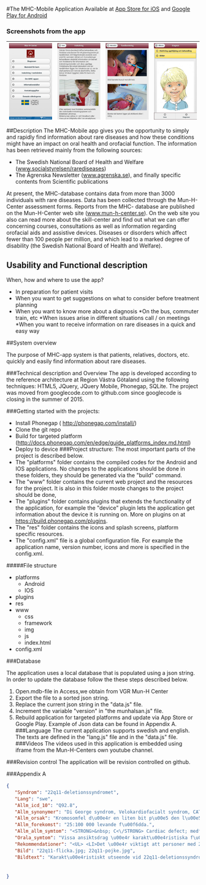 
#The MHC-Mobile Application
Available at [App Store for iOS](https://itunes.apple.com/us/app/mhc-appen/id534148146?mt=8) and [Google Play for Android](https://play.google.com/store/apps/details?id=se.vgr.munhalsan&hl=sv)
### Screenshots from the app
![Image of MainView](https://github.com/Vastra-Gotalandsregionen/oppna-program-mun-h-center-ovanliga-diagnoser/blob/master/GitImages/main.jpeg?raw=true)   |  ![Image of acclimatization](https://github.com/Vastra-Gotalandsregionen/oppna-program-mun-h-center-ovanliga-diagnoser/blob/master/GitImages/acclimatization.jpeg?raw=true) | ![Image of diagnosisView](https://github.com/Vastra-Gotalandsregionen/oppna-program-mun-h-center-ovanliga-diagnoser/blob/master/GitImages/brushing.jpeg?raw=true)   | ![Image of Yaktocat](https://github.com/Vastra-Gotalandsregionen/oppna-program-mun-h-center-ovanliga-diagnoser/blob/master/GitImages/diagnosis.jpeg?raw=true)
----  | ---- | ---- | ----

##Description
The MHC-Mobile app gives you the opportunity to simply and rapidly find information about rare diseases and how these conditions might have an impact on oral health and orofacial function. The information has been retrieved mainly from the following sources:

* The Swedish National Board of Health and Welfare (www.socialstyrelsen/rarediseases)
* The Ågrenska Newsletter (www.agrenska.se),
and finally specific contents from Scientific publications

At present, the MHC-database contains data from more than 3000 individuals with rare diseases. Data has been collected through the Mun-H-Center assessment forms. Reports from the MHC- database are published on the Mun-H-Center web site (www.mun-h-center.se). On the web site you also can read more about the skill-center and find out what we can offer concerning courses, consultations as well as information regarding orofacial aids and assistive devices.
Diseases or disorders which affect fewer than 100 people per million, and which lead to a marked degree of disability (the Swedish National Board of Health and Welfare).

## Usability and Functional description
When, how and where to use the app?
* In preparation for patient visits
* When you want to get suggestions on what to consider before treatment planning
* When you want to know more about a diagnosis
*On the bus, commuter train, etc
*When issues arise in different situations call / on meetings
*When you want to receive information on rare diseases in a quick and easy way

##System overview

The purpose of MHC-app system is that patients, relatives, doctors, etc. quickly and easily find information about rare diseases. 


###Technical description and Overview
The app is developed according to the reference architecture at Region Västra Götaland using the following techniques: HTML5, JQuery, JQuery Mobile, Phonegap, SQLite. The project was moved from googlecode.com to github.com since googlecode is closing in the summer of 2015.

###Getting started with the projects:
* Install Phonegap ( http://phonegap.com/install/)
* Clone the git repo
* Build for targeted platform (http://docs.phonegap.com/en/edge/guide_platforms_index.md.html)
* Deploy to device
###Project structure: 
The most important parts of the project is described below.
* The "platforms" folder contains the compiled codes for the Android and IOS applications. No changes to the applications should be done in these folders, they should be generated via the "build" command. 
* The "www" folder contains the current web project and the resources for the project. It is also in this folder moste changes to the project should be done,
* The "plugins" folder contains plugins that extends the functionality of the application, for example the "device" plugin lets the application get information about the device it is running on.  More on plugins on at https://build.phonegap.com/plugins. 
* The "res" folder contains the icons and splash screens, platform specific resources.
* The "config.xml" file is a global configuration file. For example the application name, version number, icons and more is specified in the config.xml. 

#####File structure
* platforms
  * Android
  * IOS
* plugins
* res
* www
  * css
  * framework
  * img
  * js
  * index.html
* config.xml

###Database


The application uses a local database that is populated using a json string. In order to update the database follow the these steps described below.
1. Open.mdb-file in Access,we obtain from VGR Mun-H Center
2. Export the file to a sorted json string.
3. Replace the current json string in the "data.js" file.
4. Increment the variable "version" in "the munhalsan.js" file.
5. Rebuild application for targeted platforms and update via App Store or Google Play.
Example of Json data  can be found in Appendix A.
###Language
The current application supports swedish and english. The texts are defined in the "lang.js" file and in the "data.js" file. 
###Videos
The videos used in this application is embedded using iframe from the Mun-H-Centers own youtube channel. 



###Revision control
The application will be revision controlled on github.






###Appendix A
```json
{
   "Syndrom": "22q11-deletionssyndromet",
   "Lang": "swe",
   "Allm_icd_10": "Q92.8",
   "Allm_synonymer": "Di George syndrom, Velokardiofacialt syndrom, CATCH 22",
   "Allm_orsak": "Kromosomfel d\u00e4r en liten bit p\u00e5 den l\u00e5nga armen (q) av kromosom 22 saknas. Dominant \u00e4rftlighetsg\u00e5ng. I de flesta fall orsakas 22q11-deletionssyndrom av nymutation.",
   "Allm_forekomst": "25:100 000 levande f\u00f6dda.",
   "Allm_allm_symtom": "<STRONG>&nbsp; C<\/STRONG> Cardiac defect; medf\u00f6tt hj\u00e4rtfel av olika slag<BR><STRONG>&nbsp; A<\/STRONG> Abnormal facies; annorlunda ansiktsdrag<BR><STRONG>&nbsp; T<\/STRONG> Thymic hypoplasia\/aplasia; avsaknad av eller mycket liten br\u00e4ss; \u00f6kad infektionsrisk<BR><STRONG>&nbsp; C<\/STRONG> Cleft palate; gomspalt; vanligast med dold (submuk\u00f6s) spalt<BR><STRONG>&nbsp; H<\/STRONG> Hypokalcemi; kalkbrist pga d\u00e5lig funktion i eller avsaknad av bisk\u00f6ldk\u00f6rtlar<BR><STRONG>&nbsp; 22<\/STRONG> kromosommaterial saknas p\u00e5 kromosom 22<BR>\u00c4ven andra missbildningar t ex av njurar, klumpfot, h\u00f6rsel- och synproblem samt beteendeavvikelser och inl\u00e4rningsproblem kan f\u00f6rekomma. Olika kombinationer av symtom f\u00f6rekommer och sv\u00e5righetsgraden varierar mycket mellan olika personer.",
   "Orala_symtom": "Vissa ansiktsdrag \u00e4r karakt\u00e4ristiska f\u00f6r diagnosen. Talproblem i form av \u00f6ppen nasalering \u00e4r mycket vanligt. \u00c4tsv\u00e5righeter f\u00f6rekommer. Avvikelser i t\u00e4ndernas mineralisering i form av fl\u00e4ckar eller gropar i tandemaljen \u00e4r vanligt. \u00c4ven avvikelser i t\u00e4ndernas form, s\u00e5 kallad tapptand och avsaknad av tandanlag till enstaka t\u00e4nder \u00e4r vanligare \u00e4n annars. Ofta finner man f\u00f6rsenad tandutveckling. En \u00f6kad f\u00f6rekomst av geografisk tunga (lingua geografica) samt l\u00e4ttbl\u00f6dande munslemhinnor har rapporterats liksom d\u00e5lig munh\u00e4lsa med mycket karies och gingivit (tandk\u00f6ttsinflammation).",
   "Rekommendationer": "<UL> <LI>Det \u00e4r viktigt att personer med 22q11-deletionssyndromet tidigt f\u00e5r kontakt med tandv\u00e5rden f\u00f6r f\u00f6rst\u00e4rkt f\u00f6rebyggande v\u00e5rd och munh\u00e4lsoinformation. Frekventa infektioner med s\u00e4mre kosth\u00e5ll i kombination med d\u00e5ligt mineraliserad emalj \u00f6kar risken f\u00f6r karies. <\/LI> <LI>Tand- och bettutveckling ska f\u00f6ljas. Vid avvikelser ska ortodontist konsulteras p\u00e5 tidigt stadium f\u00f6r planering av eventuell bettkorrigerande behandling.<\/LI> <LI>Vid gomdefekt ansvarar ett specialistteam f\u00f6r uppf\u00f6ljning och behandling. <\/LI> <LI>L\u00e4karkontakt rekommenderas f\u00f6re tandbehandling vid medicinska tillst\u00e5nd, som t.ex. hj\u00e4rtfel. <\/LI> <LI>\u00c4t- och sv\u00e4ljsv\u00e5righeter utreds och behandlas av specialistteam p\u00e5 sjukhus (nutritionsteam eller dysfagiteam) eller habilitering.<\/LI><\/UL>",
   "Bild": "22q11-flicka.jpg; 22q11-pojke.jpg",
   "Bildtext": "Karakt\u00e4ristiskt utseende vid 22q11-deletionssyndromet: <br>Bred n\u00e4sbrygga. Rund n\u00e4stipp. Tunna l\u00e4ppar. Fylliga \u00f6gonlock. Kupade ytter\u00f6ron."


}
```

